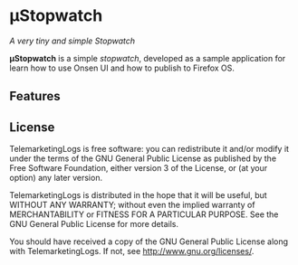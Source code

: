 ­­µStopwatch
=================

_A very tiny and simple Stopwatch_

**­­µStopwatch** is a simple _stopwatch_, developed as a sample application for learn how to use Onsen UI and how to publish to Firefox OS.

Features
--------


License
-------

TelemarketingLogs is free software: you can redistribute it and/or modify
it under the terms of the GNU General Public License as published by
the Free Software Foundation, either version 3 of the License, or
(at your option) any later version.

TelemarketingLogs is distributed in the hope that it will be useful,
but WITHOUT ANY WARRANTY; without even the implied warranty of
MERCHANTABILITY or FITNESS FOR A PARTICULAR PURPOSE.  See the
GNU General Public License for more details.

You should have received a copy of the GNU General Public License
along with TelemarketingLogs. If not, see <http://www.gnu.org/licenses/>.
